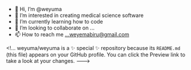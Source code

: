 - 👋 Hi, I’m @weyuma
- 👀 I’m interested in creating medical science software 
- 🌱 I’m currently learning how to code
- 💞️ I’m looking to collaborate on ...
- 📫 How to reach me ...weyemabiru@gmail.com

<!...
weyuma/weyuma is a ✨ special ✨ repository because its `README.md` (this file) appears on your GitHub profile.
You can click the Preview link to take a look at your changes.
--->
